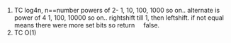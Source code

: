 1. TC log4n,  n==number
powers of 2-
1, 10, 100, 1000 so on..
alternate is power of 4
1, 100, 10000 so on..
rightshift till 1, then leftshift. if not equal means there were more set bits so return     false.
2. TC O(1)